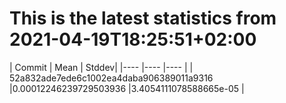 <h1>This is the latest statistics from 2021-04-19T18:25:51+02:00</h1>
<p>| Commit    | Mean  | Stddev|
|----       |----   |----   |
| 52a832ade7ede6c1002ea4daba906389011a9316  |0.00012246239729503936 |3.4054111078588665e-05  |</p>